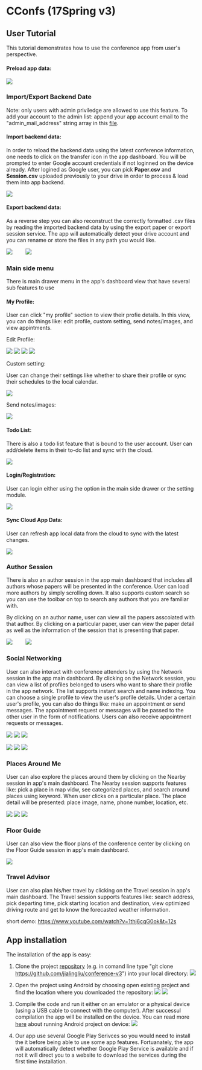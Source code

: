 # CConfs (17Spring v3)

## User Tutorial

This tutorial demonstrates how to use the conference app from user's perspective.

#### Preload app data:

![](http://i.giphy.com/26xByDi4A7aPyzl8k.gif) 

### Import/Export Backend Date

Note: only users with admin priviledge are allowed to use this feature. To add your account to the admin list: append your app account email to the "admin_mail_address" string array in this [file](https://github.com/zhexinq/conference/blob/master/app/src/main/res/values/strings.xml).

#### Import backend data: 

In order to reload the backend data using the latest conference information, one needs to click on the transfer icon in the app dashboard. You will be prompted to enter Google account credentials if not loginned on the device already. After logined as Google user, you can pick __Paper.csv__ and __Session.csv__ uploaded previously to your drive in order to process & load them into app backend.

![](http://i.giphy.com/26xBGAOiE92Em2Gt2.gif)

#### Export backend data: 

As a reverse step you can also reconstruct the correctly formatted .csv files by reading the imported backend data by using the export paper or export session service. The app will automatically detect your drive account and you can rename or store the files in any path you would like.

![](http://i.giphy.com/26xBATAqWxWqVqi0U.gif) &nbsp;&nbsp;&nbsp;&nbsp;&nbsp;&nbsp;&nbsp; ![](http://i.giphy.com/l3q2GLdI8LLeAsrIc.gif)

### Main side menu

There is main drawer menu in the app's dashboard view that have several sub features to use

#### My Profile: 

User can click "my profile" section to view their profie details. In this view, you can do things like: edit profile, custom setting, send notes/images, and view appintments.

Edit Profile:

![](http://i.giphy.com/l3q2BtRV4erZJ7Oes.gif) ![](http://i.giphy.com/26xBwjH1E6vBdUoXC.gif) ![](http://i.giphy.com/l3q2zLpofAGXatB6w.gif) ![](http://i.giphy.com/l3q2UhfRXqgr3HG3C.gif)

Custom setting: 

User can change their settings like whether to share their profile or sync their schedules to the local calendar.

![](http://i.giphy.com/26xBETRwhXTnr07bG.gif)

Send notes/images:

![](http://i.giphy.com/26xBHs925iMLfd8Gc.gif)

#### Todo List:

There is also a todo list feature that is bound to the user account. User can add/delete items in their to-do list and sync with the cloud.

![](http://i.giphy.com/26xBzw2v0AVZFI7te.gif)

#### Login/Registration:

User can login either using the option in the main side drawer or the setting module.

![](http://i.giphy.com/l3q2OlpGVrWkL5pKM.gif)

#### Sync Cloud App Data:

User can refresh app local data from the cloud to sync with the latest changes.

![](http://i.giphy.com/l3q2EnJGmlNApkKBy.gif)

### Author Session

There is also an author session in the app main dashboard that includes all authors whose papers will be presented in the conference. User can load more authors by simply scrolling down. It also supports custom search so you can use the toolbar on top to search any authors that you are familiar with.

By clicking on an author name, user can view all the papers asscoiated with that author. By clicking on a particular paper, user can view the paper detail as well as the information of the session that is presenting that paper.

![](http://i.giphy.com/26xBOeoeuQJGjrXIk.gif) &nbsp;&nbsp;&nbsp;&nbsp;&nbsp;&nbsp;&nbsp; ![](http://i.giphy.com/l3q2sBRbnkohQVAxq.gif)

### Social Networking

User can also interact with conference attenders by using the Network session in the app main dashboard. By clicking on the Network session, you can view a list of profiles belonged to users who want to share their profile in the app network. The list supports instant search and name indexing. You can choose a single profile to view the user's profile details. Under a certain user's profile, you can also do things like: make an appointment or send messages. The appointment request or messages will be passed to the other user in the form of notifications. Users can also receive appointment requests or messages.

![](http://i.giphy.com/26xBFgzhKCIvoTRdu.gif) ![](http://i.giphy.com/26xBL8xFrVyrhR2Vy.gif) ![](http://i.giphy.com/26xBJygf38qd6LcoU.gif) 

![](http://i.giphy.com/l3q2UsYm9yCX1E6Ry.gif) ![](http://i.giphy.com/l3q2sdmXLSejuq2w8.gif) ![](http://i.giphy.com/26xBKCZPvvGHku0JG.gif)

### Places Around Me

User can also explore the places around them by clicking on the Nearby session in app's main dashboard. The Nearby session supports features like: pick a place in map vidw, see categorized places, and search around places using keyword. When user clicks on a particular place. The place detail will be presented: place image, name, phone number, location, etc.

![](http://i.giphy.com/26xBSCNcNwwl1KdEs.gif) ![](http://i.giphy.com/l3q2L2ppFHeRevN3W.gif) ![](http://i.giphy.com/l3q2E28NgGNg0pZYc.gif)

### Floor Guide
User can also view the floor plans of the conference center by clicking on the Floor Guide session in app's main dashboard. 

![](https://media.giphy.com/media/wrBly0exjkrHW/giphy.gif)

### Travel Advisor
User can also plan his/her travel by clicking on the Travel session in app's main dashboard. The Travel session supports features like: search address, pick departing time, pick starting location and destination, view optimized driving route and get to know the forecasted weather information. 

short demo: https://www.youtube.com/watch?v=1thj6cqG0ok&t=12s
## App installation

The installation of the app is easy:

1. Clone the project [repository](https://github.com/jialingliu/conference-v3) (e.g. in comand line type "git clone https://github.com/jialingliu/conference-v3") into your local directory: ![](https://s3.amazonaws.com/jennyliu/1.png)

2. Open the project using Android by choosing open existing project and find the location where you downloaded the repository: ![](https://s3.amazonaws.com/jennyliu/2.png) ![](https://s3.amazonaws.com/jennyliu/3.png)

3. Compile the code and run it either on an emulator or a physical device (using a USB cable to connect with the computer). After successul compilation the app will be installed on the device. You can read more [here](https://developer.android.com/training/basics/firstapp/running-app.html) about running Android project on device: ![](https://s3.amazonaws.com/jennyliu/4.png)

4. Our app use several Google Play Serivces so you would need to install the it before being able to use some app features. Fortuanately, the app will automatically detect whether Google Play Service is available and if not it will direct you to a website to download the services during the first time installation.








